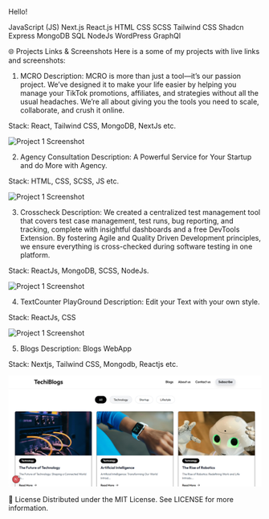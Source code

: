 Hello! 

JavaScript (JS)
Next.js
React.js
HTML
CSS
SCSS
Tailwind CSS
Shadcn
Express
MongoDB
SQL
NodeJs
WordPress 
GraphQl


🌐 Projects Links & Screenshots
Here is a some of my projects with live links and screenshots:

1. MCRO
Description: MCRO is more than just a tool—it’s our passion project. We’ve designed it to make your life easier by helping you manage your TikTok promotions, affiliates, and strategies without all the usual headaches. We’re all about giving you the tools you need to scale, collaborate, and crush it online.


Stack: React, Tailwind CSS, MongoDB, NextJs etc.


![Project 1 Screenshot](./assets/mcroai.PNG)

2. Agency Consultation
Description: A Powerful Service for Your Startup and do More with Agency. 


Stack: HTML, CSS, SCSS, JS etc.


![Project 1 Screenshot](./assets/agency.PNG)


3. Crosscheck
Description: We created a centralized test management tool that covers test case management, test runs, bug reporting, and tracking, complete with insightful dashboards and a free DevTools Extension. By fostering Agile and Quality Driven Development principles, we ensure everything is cross-checked during software testing in one platform.


Stack: ReactJs, MongoDB, SCSS, NodeJs.

![Project 1 Screenshot](./assets/crosscheckbyahmad.PNG)



4. TextCounter PlayGround
Description: Edit your Text with your own style.


Stack: ReactJs, CSS

![Project 1 Screenshot](./assets/textcounter.PNG)


5. Blogs
Description: Blogs WebApp 


Stack: Nextjs, Tailwind CSS, Mongodb, Reactjs etc.

![Project 1 Screenshot](./assets/Techiblogs.PNG)

📝 License
Distributed under the MIT License. See LICENSE for more information.
